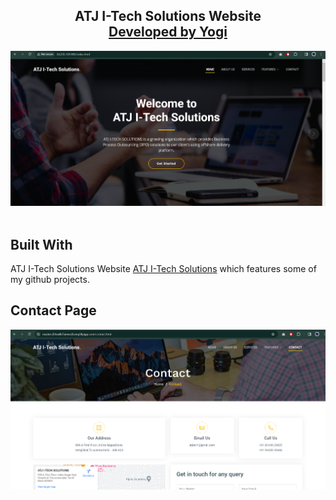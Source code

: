 <h2 align="center">
  ATJ I-Tech Solutions Website <br/>
  <a href="" target="_blank"> Developed by Yogi </a>
</h2>
<div align="center">
  <img alt="Demo" src="./img/read1.png" />
</div>

<br/>




## Built With

ATJ I-Tech Solutions Website <a href="https://master.d3tvwlb7amvvz8.amplifyapp.com/index.html" target="_blank">ATJ I-Tech Solutions</a> which features some of my github projects.<br/>

## Contact Page

<div align="center"
  <img alt="Demo" src="./img/read.png" />
</div>
<div align="center">
  <img alt="Demo" src="./img/read.png" />
</div>
